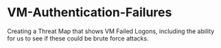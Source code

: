# VM-Authentication-Failures
Creating a Threat Map that shows VM Failed Logons, including the ability for us to see if these could be brute force attacks.
